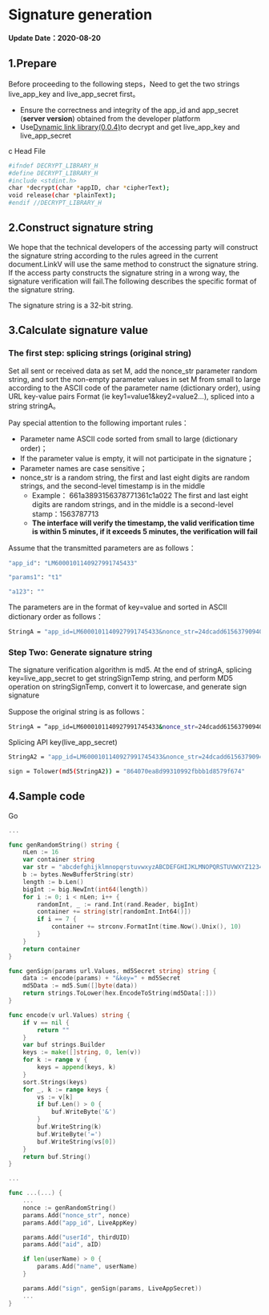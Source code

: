 # Signature generation

**Update Date：2020-08-20**

## 1.Prepare

Before proceeding to the following steps，Need to get the two strings live_app_key and live_app_secret first。
- Ensure the correctness and integrity of the app_id and app_secret (**server version**) obtained from the developer platform
- Use[Dynamic link library(0.0.4)](https://dl.linkv.io/static/server/0.0.4/libdecrypt.so)to decrypt and get live_app_key and live_app_secret

c Head File
```sh
#ifndef DECRYPT_LIBRARY_H
#define DECRYPT_LIBRARY_H
#include <stdint.h>
char *decrypt(char *appID, char *cipherText);
void release(char *plainText);
#endif //DECRYPT_LIBRARY_H
```


## 2.Construct signature string

We hope that the technical developers of the accessing party will construct the signature string according to the rules agreed in the current document.LinkV will use the same method to construct the signature string.
If the access party constructs the signature string in a wrong way, the signature verification will fail.The following describes the specific format of the signature string.


The signature string is a 32-bit string.

## 3.Calculate signature value

### The first step: splicing strings (original string)
Set all sent or received data as set M, add the nonce_str parameter random string, and sort the non-empty parameter values ​​in set M from small to large according to the ASCII code of the parameter name (dictionary order), using URL key-value pairs Format (ie key1=value1&key2=value2...), spliced ​​into a string stringA。


Pay special attention to the following important rules：
- Parameter name ASCII code sorted from small to large (dictionary order)；
- If the parameter value is empty, it will not participate in the signature；
- Parameter names are case sensitive；
- nonce_str is a random string, the first and last eight digits are random strings, and the second-level timestamp is in the middle
  - Example： 661a3893156378771361c1a022    The first and last eight digits are random strings, and in the middle is a second-level stamp：1563787713
  - **The interface will verify the timestamp, the valid verification time is within 5 minutes, if it exceeds 5 minutes, the verification will fail**


Assume that the transmitted parameters are as follows：
```sh
"app_id": "LM6000101140927991745433"

"params1": "t1"

"a123": ""
```

The parameters are in the format of key=value and sorted in ASCII dictionary order as follows：
```sh
StringA = "app_id=LM6000101140927991745433&nonce_str=24dcadd615637909402f4877b0&param1=t1"
```

### Step Two: Generate signature string
The signature verification algorithm is md5. At the end of stringA, splicing key=live_app_secret to get stringSignTemp string, and perform MD5 operation on stringSignTemp, convert it to lowercase, and generate sign signature

Suppose the original string is as follows：
```sh
StringA = “app_id=LM6000101140927991745433&nonce_str=24dcadd615637909402f4877b0&param1=t1”
```

Splicing API key(live_app_secret)
```sh
StringA2 = "app_id=LM6000101140927991745433&nonce_str=24dcadd615637909402f4877b0&param1=t1&key=live_app_secret"

sign = Tolower(md5(StringA2)) = "864070ea8d99310992fbbb1d8579f674"
```

## 4.Sample code

Go
```go
...

func genRandomString() string {
	nLen := 16
	var container string
	var str = "abcdefghijklmnopqrstuvwxyzABCDEFGHIJKLMNOPQRSTUVWXYZ1234567890"
	b := bytes.NewBufferString(str)
	length := b.Len()
	bigInt := big.NewInt(int64(length))
	for i := 0; i < nLen; i++ {
		randomInt, _ := rand.Int(rand.Reader, bigInt)
		container += string(str[randomInt.Int64()])
		if i == 7 {
			container += strconv.FormatInt(time.Now().Unix(), 10)
		}
	}
	return container
}

func genSign(params url.Values, md5Secret string) string {
	data := encode(params) + "&key=" + md5Secret
	md5Data := md5.Sum([]byte(data))
	return strings.ToLower(hex.EncodeToString(md5Data[:]))
}

func encode(v url.Values) string {
	if v == nil {
		return ""
	}
	var buf strings.Builder
	keys := make([]string, 0, len(v))
	for k := range v {
		keys = append(keys, k)
	}
	sort.Strings(keys)
	for _, k := range keys {
		vs := v[k]
		if buf.Len() > 0 {
			buf.WriteByte('&')
		}
		buf.WriteString(k)
		buf.WriteByte('=')
		buf.WriteString(vs[0])
	}
	return buf.String()
}

...

func ...(...) {
    ... 
	nonce := genRandomString()
	params.Add("nonce_str", nonce)
	params.Add("app_id", LiveAppKey)

	params.Add("userId", thirdUID)
	params.Add("aid", aID)

	if len(userName) > 0 {
		params.Add("name", userName)
	}

    params.Add("sign", genSign(params, LiveAppSecret))
    ...
}
```